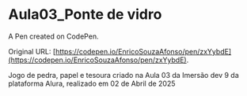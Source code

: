 # Aula03_Ponte de vidro

A Pen created on CodePen.

Original URL: [https://codepen.io/EnricoSouzaAfonso/pen/zxYybdE](https://codepen.io/EnricoSouzaAfonso/pen/zxYybdE).

Jogo de pedra, papel e tesoura criado na Aula 03 da Imersão dev 9 da plataforma Alura, realizado em 02 de Abril de 2025
